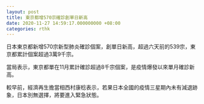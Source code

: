 ```yaml
---
layout: post
title: 東京都增570宗確診創單日新高
date: 2020-11-27 14:59:17.000000000 +08:00
categories: rthk
---
```


日本東京都新增570宗新型肺炎確診個案，創單日新高，超過六天前的539宗，東京都累計個案超過3萬9千宗。

當局表示，東京都單在11月累計確診超過8千宗個案，是疫情爆發以來單月確診新高。

較早前，經濟再生擔當相西村康稔表示，若果日本全國的疫情三星期內未有減退跡象，日本別無選擇，將要進入緊急狀態。
